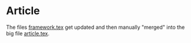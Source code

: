 # Article

The files [framework.tex](./framework.tex) get updated and then manually "merged" into the big file [article.tex](./article.tex).
